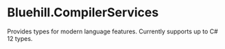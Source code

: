 # Bluehill.CompilerServices
Provides types for modern language features. Currently supports up to C# 12 types.
